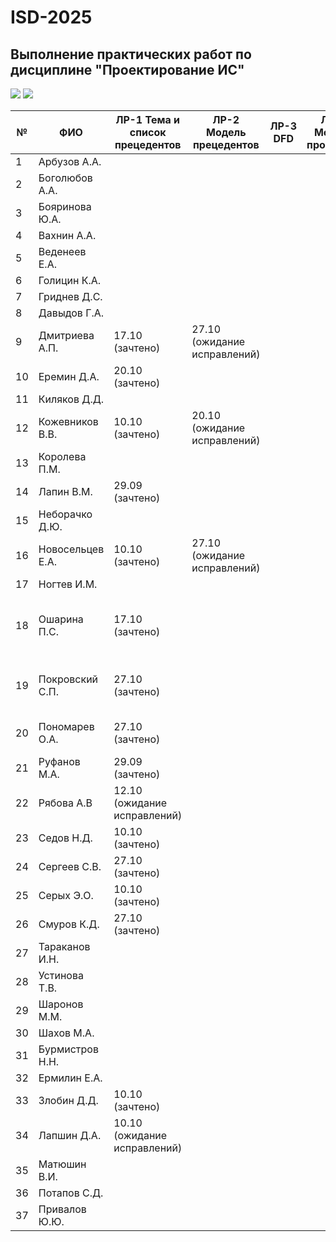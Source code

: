 # ISD-2025
## Выполнение практических работ по дисциплине "Проектирование ИС"

<img src="https://img.shields.io/github/commit-activity/m/unn-iasr/ISD-2025?color=lime&style=for-the-badge">
<img src="https://img.shields.io/github/last-commit/unn-iasr/ISD-2025?color=darkgreen&style=for-the-badge">

|№ |  ФИО | ЛР-1 Тема и список прецедентов | ЛР-2 Модель прецедентов | ЛР-3 DFD | ЛР-4 Модель процессов | ЛР-5 Модели данных | ЛР-6 Техническое задание | Тема КР | Утверждена | Имя файла | 1 версия | Текущая версия | Статус | Оценка | 
| -- | ------ |  ----- |  ----- |  ----- |  ----- |  ----- |  ----- |  ----- |  ----- |  ----- |  ----- |  ----- |  ----- |  ----- | 
| 1 | Арбузов А.А. |      |      |      |      |      |      |  |  | КР-АрбузовАА.pdf |  |  | Нет инф. | 0 | 
| 2 | Боголюбов А.А. |      |      |      |      |      |      |  |  | КР-БоголюбовАА.pdf |  |  | Нет инф. | 0 | 
| 3 | Бояринова Ю.А. |      |      |      |      |      |      |  |  | КР-БояриноваЮА.pdf |  |  | Нет инф. | 0 | 
| 4 | Вахнин А.А. |      |      |      |      |      |      |  |  | КР-ВахнинАА.pdf |  |  | Нет инф. | 0 | 
| 5 | Веденеев Е.А. |      |      |      |      |      |      |  |  | КР-ВеденеевЕА.pdf |  |  | Нет инф. | 0 | 
| 6 | Голицин К.А. |      |      |      |      |      |      |  |  | КР-ГолицинКА.pdf |  |  | Нет инф. | 0 | 
| 7 | Гриднев Д.С. |      |      |      |      |      |      |  |  | КР-ГридневДС.pdf |  |  | Нет инф. | 0 | 
| 8 | Давыдов Г.А. |      |      |      |      |      |      |  |  | КР-ДавыдовГА.pdf |  |  | Нет инф. | 0 | 
| 9 | Дмитриева А.П. | 17.10 (зачтено)  | 27.10 (ожидание исправлений)  |      |      |      |      | Онлайн обучение веб-дизайну | 29.09 | КР-ДмитриеваАП.pdf |  |  | тема утверждена | 0 | 
| 10 | Еремин Д.А. | 20.10 (зачтено)  |      |      |      |      |      | Система каршеринга | 19.10 | КР-ЕреминДА.pdf |  |  | тема утверждена | 0 | 
| 11 | Киляков Д.Д. |      |      |      |      |      |      |  |  | КР-КиляковДД.pdf |  |  | Нет инф. | 0 | 
| 12 | Кожевников В.В. | 10.10 (зачтено)  | 20.10 (ожидание исправлений)  |      |      |      |      | Управление заявками на обслуживание | 29.09 | КР-КожевниковВВ.pdf |  |  | тема утверждена | 0 | 
| 13 | Королева П.М. |      |      |      |      |      |      |  |  | КР-КоролеваПМ.pdf |  |  | Нет инф. | 0 | 
| 14 | Лапин В.М. | 29.09 (зачтено)  |      |      |      |      |      | ИС лыжной базы | 29.09 | КР-ЛапинВМ.pdf |  |  | тема утверждена | 0 | 
| 15 | Неборачко Д.Ю. |      |      |      |      |      |      |  |  | КР-НеборачкоДЮ.pdf |  |  | Нет инф. | 0 | 
| 16 | Новосельцев Е.А. | 10.10 (зачтено)  | 27.10 (ожидание исправлений)  |      |      |      |      | ИС для работы с 3D-печатью | 29.09 | КР-НовосельцевЕА.pdf |  |  | тема утверждена | 0 | 
| 17 | Ногтев И.М. |      |      |      |      |      |      |  |  | КР-НогтевИМ.pdf |  |  | Нет инф. | 0 | 
| 18 | Ошарина П.С. | 17.10 (зачтено)  |      |      |      |      |      | Система безопасности предприятия по сборке автомобилей | 12.10 | КР-ОшаринаПС.pdf |  |  | тема утверждена | 0 | 
| 19 | Покровский С.П. | 27.10 (зачтено)  |      |      |      |      |      | Компания по продаже спортивного питания | 26.10 | КР-ПокровскийСП.pdf |  |  | тема утверждена | 0 | 
| 20 | Пономарев О.А. | 27.10 (зачтено)  |      |      |      |      |      | Управление услугами дейтелинг-центра | 25.10 | КР-ПономаревОА.pdf |  |  | тема утверждена | 0 | 
| 21 | Руфанов М.А. | 29.09 (зачтено)  |      |      |      |      |      | Свадебный фотограф | 29.09 | КР-РуфановМА.pdf |  |  | тема утверждена | 0 | 
| 22 | Рябова А.В | 12.10 (ожидание исправлений)  |      |      |      |      |      | Сеть медицинских клиник | 09.10 | КР-РябоваАВ.pdf |  |  | тема утверждена | 0 | 
| 23 | Седов Н.Д. | 10.10 (зачтено)  |      |      |      |      |      | ИС ресторана доставки еды | 22.09 | КР-СедовНД.pdf |  |  | тема утверждена | 0 | 
| 24 | Сергеев С.В. | 27.10 (зачтено)  |      |      |      |      |      | ИС служебного документооборота | 13.10 | КР-СергеевСВ.pdf |  |  | тема утверждена | 0 | 
| 25 | Серых Э.О. | 10.10 (зачтено)  |      |      |      |      |      | Салон красоты | 29.09 | КР-СерыхЭО.pdf |  |  | тема утверждена | 0 | 
| 26 | Смуров К.Д. | 27.10 (зачтено)  |      |      |      |      |      | Автосервис | 20.10 | КР-СмуровКД.pdf |  |  | тема утверждена | 0 | 
| 27 | Тараканов И.Н. |      |      |      |      |      |      |  |  | КР-ТаракановИН.pdf |  |  | Нет инф. | 0 | 
| 28 | Устинова Т.В. |      |      |      |      |      |      |  |  | КР-УстиноваТВ.pdf |  |  | Нет инф. | 0 | 
| 29 | Шаронов М.М. |      |      |      |      |      |      |  |  | КР-ШароновММ.pdf |  |  | Нет инф. | 0 | 
| 30 | Шахов М.А. |      |      |      |      |      |      |  |  | КР-ШаховМА.pdf |  |  | Нет инф. | 0 | 
| 31 | Бурмистров Н.Н. |      |      |      |      |      |      |  |  | КР-БурмистровНН.pdf |  |  | Нет инф. | 0 | 
| 32 | Ермилин Е.А. |      |      |      |      |      |      |  |  | КР-ЕрмилинЕА.pdf |  |  | Нет инф. | 0 | 
| 33 | Злобин Д.Д. | 10.10 (зачтено)  |      |      |      |      |      | Агрегатор студий звукозаписи | 02.10 | КР-ЗлобинДД.pdf |  |  | тема утверждена | 0 | 
| 34 | Лапшин Д.А. | 10.10 (ожидание исправлений)  |      |      |      |      |      |  |  | КР-ЛапшинДА.pdf |  |  | Нет инф. | 0 | 
| 35 | Матюшин В.И. |      |      |      |      |      |      |  |  | КР-МатюшинВИ.pdf |  |  | Нет инф. | 0 | 
| 36 | Потапов С.Д. |      |      |      |      |      |      |  |  | КР-ПотаповСД.pdf |  |  | Нет инф. | 0 | 
| 37 | Привалов Ю.Ю. |      |      |      |      |      |      |  |  | КР-ПриваловЮЮ.pdf |  |  | Нет инф. | 0 | 
